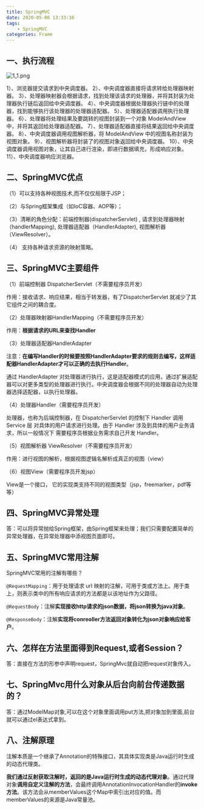 ```yaml
---
title: SpringMVC
date: 2020-05-06 13:33:16
tags: 
    - SpringMVC
categories: Frame
---
```

## 一、执行流程

![1_1.png](images/1_1.png)

1）、浏览器提交请求到中央调度器。
2）、中央调度器直接将请求转给处理器映射器。
3）、处理器映射器会根据请求，找到处理该请求的处理器，并将其封装为处理器执行链后返回给中央调度器。
4）、中央调度器根据处理器执行链中的处理器，找到能够执行该处理器的处理器适配器。
5）、处理器适配器调用执行处理器。
6）、处理器将处理结果及要跳转的视图封装到一个对象 ModelAndView 中，并将其返回给处理器适配器。
7）、处理器适配器直接将结果返回给中央调度器。
8）、中央调度器调用视图解析器，将 ModelAndView 中的视图名称封装为视图对象。
9）、视图解析器将封装了的视图对象返回给中央调度器。
10）、中央调度器调用视图对象，让其自己进行渲染，即进行数据填充，形成响应对象。
11）、中央调度器响应浏览器。

## 二、SpringMVC优点

（1）可以支持各种视图技术,而不仅仅局限于JSP；

（2）与Spring框架集成（如IoC容器、AOP等）；

（3）清晰的角色分配：前端控制器(dispatcherServlet) , 请求到处理器映射（handlerMapping), 处理器适配器（HandlerAdapter), 视图解析器（ViewResolver）。

（4） 支持各种请求资源的映射策略。

## 三、SpringMVC主要组件

（1）前端控制器 DispatcherServlet（不需要程序员开发）

作用：接收请求、响应结果，相当于转发器，有了DispatcherServlet 就减少了其它组件之间的耦合度。

（2）处理器映射器HandlerMapping（不需要程序员开发）

作用：**根据请求的URL来查找Handler**

（3）处理器适配器HandlerAdapter

注意：**在编写Handler的时候要按照HandlerAdapter要求的规则去编写，这样适配器HandlerAdapter才可以正确的去执行Handler**。

通过 HandlerAdapter 对处理器进行执行，这是适配器模式的应用，通过扩展适配器可以对更多类型的处理器进行执行。中央调度器会根据不同的处理器自动为处理器选择适配器，以执行处理器。

（4）处理器Handler（需要程序员开发）

处理器，也称为后端控制器，在 DispatcherServlet 的控制下 Handler 调用 Service 层 对具体的用户请求进行处理。由于 Handler 涉及到具体的用户业务请求，所以一般情况下 需要程序员根据业务需求自己开发 Handler。

（5）视图解析器 ViewResolver（不需要程序员开发）

作用：进行视图的解析，根据视图逻辑名解析成真正的视图（view）

（6）视图View（需要程序员开发jsp）

View是一个接口， 它的实现类支持不同的视图类型（jsp，freemarker，pdf等等）

## 四、SpringMVC异常处理

答：可以将异常抛给Spring框架，由Spring框架来处理；我们只需要配置简单的异常处理器，在异常处理器中添视图页面即可。

## 五、SpringMVC常用注解

SpringMVC常用的注解有哪些？

`@RequestMapping`：用于处理请求 url 映射的注解，可用于类或方法上。用于类上，则表示类中的所有响应请求的方法都是以该地址作为父路径。

`@RequestBody`：注解**实现接收http请求的json数据，将json转换为java对象**。

`@ResponseBody`：注解**实现将conreoller方法返回对象转化为json对象响应给客户**。

## 六、怎样在方法里面得到Request,或者Session？

答：直接在方法的形参中声明request，SpringMvc就自动把request对象传入。

## 七、SpringMvc用什么对象从后台向前台传递数据的？

答：通过ModelMap对象,可以在这个对象里面调用put方法,把对象加到里面,前台就可以通过el表达式拿到。

## 八、注解原理

注解本质是一个继承了Annotation的特殊接口，其具体实现类是Java运行时生成的动态代理类。

**我们通过反射获取注解时，返回的是Java运行时生成的动态代理对象**。通过代理对象**调用自定义注解的方法**，会最终调用AnnotationInvocationHandler的**invoke方法**。该方法会从memberValues这个Map中索引出对应的值。而memberValues的来源是Java常量池。

